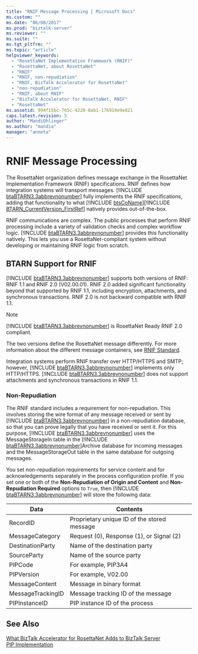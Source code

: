 ```yaml
---
title: "RNIF Message Processing | Microsoft Docs"
ms.custom: ""
ms.date: "06/08/2017"
ms.prod: "biztalk-server"
ms.reviewer: ""
ms.suite: ""
ms.tgt_pltfrm: ""
ms.topic: "article"
helpviewer_keywords: 
  - "RosettaNet Implementation Framework (RNIF)"
  - "RosettaNet, about RosettaNet"
  - "RNIF"
  - "RNIF, non-repudiation"
  - "RNIF, BizTalk Accelerator for RosettaNet"
  - "non-repudiation"
  - "RNIF, about RNIF"
  - "BizTalk Accelerator for RosettaNet, RNIF"
  - "RosettaNet"
ms.assetid: 994f15bc-765c-4220-8ab1-176919e9e821
caps.latest.revision: 5
author: "MandiOhlinger"
ms.author: "mandia"
manager: "anneta"
---
```

# RNIF Message Processing
The RosettaNet organization defines message exchange in the RosettaNet Implementation Framework (RNIF) specifications. RNIF defines how integration systems will transport messages. [!INCLUDE [btaBTARN3.3abbrevnonumber](../../includes/btabtarn3-3abbrevnonumber-md.md)] fully implements the RNIF specifications, adding that functionality to what [!INCLUDE [btsCoName](../../includes/btsconame-md.md)][!INCLUDE [BTARN_CurrentVersion_FirstRef](../../includes/btarn-currentversion-firstref-md.md)] natively provides out-of-the-box.  
  
 RNIF communications are complex. The public processes that perform RNIF processing include a variety of validation checks and complex workflow logic. [!INCLUDE [btaBTARN3.3abbrevnonumber](../../includes/btabtarn3-3abbrevnonumber-md.md)] provides this functionality natively. This lets you use a RosettaNet-compliant system without developing or maintaining RNIF logic from scratch.  
  
## BTARN Support for RNIF  
 [!INCLUDE [btaBTARN3.3abbrevnonumber](../../includes/btabtarn3-3abbrevnonumber-md.md)] supports both versions of RNIF: RNIF 1.1 and RNIF 2.0 (V02.00.01). RNIF 2.0 added significant functionality beyond that supported by RNIF 1.1, including encryption, attachments, and synchronous transactions. RNIF 2.0 is not backward compatible with RNIF 1.1.  
  
> [!NOTE]
>  [!INCLUDE [btaBTARN3.3abbrevnonumber](../../includes/btabtarn3-3abbrevnonumber-md.md)] is RosettaNet Ready RNIF 2.0 compliant.  
  
 The two versions define the RosettaNet message differently. For more information about the different message containers, see [RNIF Standard](../../adapters-and-accelerators/accelerator-rosettanet/rnif-standard.md).  
  
 Integration systems perform RNIF transfer over HTTP/HTTPS and SMTP; however, [!INCLUDE [btaBTARN3.3abbrevnonumber](../../includes/btabtarn3-3abbrevnonumber-md.md)] implements only HTTP/HTTPS. [!INCLUDE [btaBTARN3.3abbrevnonumber](../../includes/btabtarn3-3abbrevnonumber-md.md)] does not support attachments and synchronous transactions in RNIF 1.1.  
  
### Non-Repudiation  
 The RNIF standard includes a requirement for non-repudiation. This involves storing the wire format of any message received or sent by [!INCLUDE [btaBTARN3.3abbrevnonumber](../../includes/btabtarn3-3abbrevnonumber-md.md)] in a non-repudiation database, so that you can prove legally that you have received or sent it. For this purpose, [!INCLUDE [btaBTARN3.3abbrevnonumber](../../includes/btabtarn3-3abbrevnonumber-md.md)] uses the MessageStorageIn table in the [!INCLUDE [btaBTARN3.3abbrevnonumber](../../includes/btabtarn3-3abbrevnonumber-md.md)]Archive database for incoming messages and the MessageStorageOut table in the same database for outgoing messages.  
  
 You set non-repudiation requirements for service content and for acknowledgements separately in the process configuration profile. If you set one or both of the <strong>Non-Repudiation of Origin and Content</strong> and <strong>Non-Repudiation Required</strong> options to `True`, then [!INCLUDE [btaBTARN3.3abbrevnonumber](../../includes/btabtarn3-3abbrevnonumber-md.md)] will store the following data:  
  
|Data|Contents|  
|----------|--------------|  
|RecordID|Proprietary unique ID of the stored message|  
|MessageCategory|Request (0), Response (1), or Signal (2)|  
|DestinationParty|Name of the destination party|  
|SourceParty|Name of the source party|  
|PIPCode|For example, PIP3A4|  
|PIPVersion|For example, V02.00|  
|MessageContent|Message in binary format|  
|MessageTrackingID|Message tracking ID of the message|  
|PIPInstanceID|PIP instance ID of the process|  
  
## See Also  
 [What BizTalk Accelerator for RosettaNet Adds to BizTalk Server](../../adapters-and-accelerators/accelerator-rosettanet/what-biztalk-accelerator-for-rosettanet-adds-to-biztalk-server.md)   
 [PIP Implementation](../../adapters-and-accelerators/accelerator-rosettanet/pip-implementation.md)